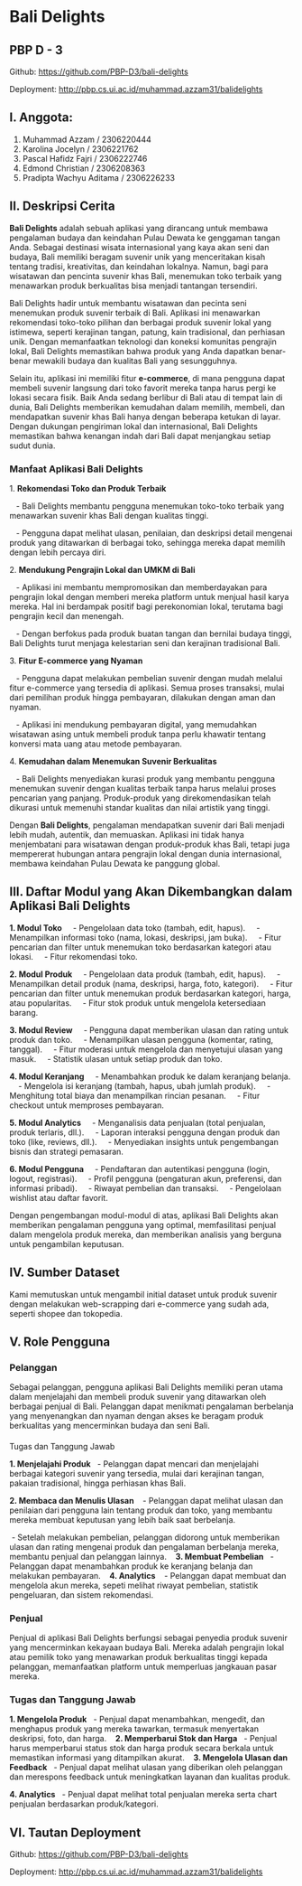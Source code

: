 # Bali Delights
## PBP D - 3 

Github: https://github.com/PBP-D3/bali-delights

Deployment: http://pbp.cs.ui.ac.id/muhammad.azzam31/balidelights

## I. Anggota:

1. Muhammad Azzam / 2306220444
2. Karolina Jocelyn / 2306221762
3. Pascal Hafidz Fajri / 2306222746
4. Edmond Christian / 2306208363
5. Pradipta Wachyu Aditama / 2306226233

## II. Deskripsi Cerita

**Bali Delights** adalah sebuah aplikasi yang dirancang untuk membawa pengalaman budaya dan keindahan Pulau Dewata ke genggaman tangan Anda. Sebagai destinasi wisata internasional yang kaya akan seni dan budaya, Bali memiliki beragam suvenir unik yang menceritakan kisah tentang tradisi, kreativitas, dan keindahan lokalnya. Namun, bagi para wisatawan dan pencinta suvenir khas Bali, menemukan toko terbaik yang menawarkan produk berkualitas bisa menjadi tantangan tersendiri.

Bali Delights hadir untuk membantu wisatawan dan pecinta seni menemukan produk suvenir terbaik di Bali. Aplikasi ini menawarkan rekomendasi toko-toko pilihan dan berbagai produk suvenir lokal yang istimewa, seperti kerajinan tangan, patung, kain tradisional, dan perhiasan unik. Dengan memanfaatkan teknologi dan koneksi komunitas pengrajin lokal, Bali Delights memastikan bahwa produk yang Anda dapatkan benar-benar mewakili budaya dan kualitas Bali yang sesungguhnya.

Selain itu, aplikasi ini memiliki fitur **e-commerce**, di mana pengguna dapat membeli suvenir langsung dari toko favorit mereka tanpa harus pergi ke lokasi secara fisik. Baik Anda sedang berlibur di Bali atau di tempat lain di dunia, Bali Delights memberikan kemudahan dalam memilih, membeli, dan mendapatkan suvenir khas Bali hanya dengan beberapa ketukan di layar. Dengan dukungan pengiriman lokal dan internasional, Bali Delights memastikan bahwa kenangan indah dari Bali dapat menjangkau setiap sudut dunia.

### Manfaat Aplikasi Bali Delights

1\. **Rekomendasi Toko dan Produk Terbaik**

   - Bali Delights membantu pengguna menemukan toko-toko terbaik yang menawarkan suvenir khas Bali dengan kualitas tinggi.

   - Pengguna dapat melihat ulasan, penilaian, dan deskripsi detail mengenai produk yang ditawarkan di berbagai toko, sehingga mereka dapat memilih dengan lebih percaya diri.

2\. **Mendukung Pengrajin Lokal dan UMKM di Bali**

   - Aplikasi ini membantu mempromosikan dan memberdayakan para pengrajin lokal dengan memberi mereka platform untuk menjual hasil karya mereka. Hal ini berdampak positif bagi perekonomian lokal, terutama bagi pengrajin kecil dan menengah.

   - Dengan berfokus pada produk buatan tangan dan bernilai budaya tinggi, Bali Delights turut menjaga kelestarian seni dan kerajinan tradisional Bali.

3\. **Fitur E-commerce yang Nyaman**

   - Pengguna dapat melakukan pembelian suvenir dengan mudah melalui fitur e-commerce yang tersedia di aplikasi. Semua proses transaksi, mulai dari pemilihan produk hingga pembayaran, dilakukan dengan aman dan nyaman.

   - Aplikasi ini mendukung pembayaran digital, yang memudahkan wisatawan asing untuk membeli produk tanpa perlu khawatir tentang konversi mata uang atau metode pembayaran.

4\. **Kemudahan dalam Menemukan Suvenir Berkualitas**

   - Bali Delights menyediakan kurasi produk yang membantu pengguna menemukan suvenir dengan kualitas terbaik tanpa harus melalui proses pencarian yang panjang. Produk-produk yang direkomendasikan telah dikurasi untuk memenuhi standar kualitas dan nilai artistik yang tinggi.

Dengan **Bali Delights**, pengalaman mendapatkan suvenir dari Bali menjadi lebih mudah, autentik, dan memuaskan. Aplikasi ini tidak hanya menjembatani para wisatawan dengan produk-produk khas Bali, tetapi juga mempererat hubungan antara pengrajin lokal dengan dunia internasional, membawa keindahan Pulau Dewata ke panggung global.

## III. Daftar Modul yang Akan Dikembangkan dalam Aplikasi Bali Delights

**1\. Modul Toko**
    - Pengelolaan data toko (tambah, edit, hapus).
    - Menampilkan informasi toko (nama, lokasi, deskripsi, jam buka).
    - Fitur pencarian dan filter untuk menemukan toko berdasarkan kategori atau lokasi.
    - Fitur rekomendasi toko.

**2\. Modul Produk**
    - Pengelolaan data produk (tambah, edit, hapus).
    - Menampilkan detail produk (nama, deskripsi, harga, foto, kategori).
    - Fitur pencarian dan filter untuk menemukan produk berdasarkan kategori, harga, atau popularitas.
    - Fitur stok produk untuk mengelola ketersediaan barang.

**3\. Modul Review**
    - Pengguna dapat memberikan ulasan dan rating untuk produk dan toko.
    - Menampilkan ulasan pengguna (komentar, rating, tanggal).
    - Fitur moderasi untuk mengelola dan menyetujui ulasan yang masuk.
    - Statistik ulasan untuk setiap produk dan toko.

**4\. Modul Keranjang**
    - Menambahkan produk ke dalam keranjang belanja.
    - Mengelola isi keranjang (tambah, hapus, ubah jumlah produk).
    - Menghitung total biaya dan menampilkan rincian pesanan.
    - Fitur checkout untuk memproses pembayaran.

**5\. Modul Analytics**
    - Menganalisis data penjualan (total penjualan, produk terlaris, dll.).
    - Laporan interaksi pengguna dengan produk dan toko (like, reviews, dll.).
    - Menyediakan insights untuk pengembangan bisnis dan strategi pemasaran.

**6\. Modul Pengguna**
    - Pendaftaran dan autentikasi pengguna (login, logout, registrasi).
    - Profil pengguna (pengaturan akun, preferensi, dan informasi pribadi).
    - Riwayat pembelian dan transaksi.
    - Pengelolaan wishlist atau daftar favorit.

Dengan pengembangan modul-modul di atas, aplikasi Bali Delights akan memberikan pengalaman pengguna yang optimal, memfasilitasi penjual dalam mengelola produk mereka, dan memberikan analisis yang berguna untuk pengambilan keputusan.

## IV. Sumber Dataset

Kami memutuskan untuk mengambil initial dataset untuk produk suvenir dengan melakukan web-scrapping dari e-commerce yang sudah ada, seperti shopee dan tokopedia.

## V. Role Pengguna

### Pelanggan

Sebagai pelanggan, pengguna aplikasi Bali Delights memiliki peran utama dalam menjelajahi dan membeli produk suvenir yang ditawarkan oleh berbagai penjual di Bali. Pelanggan dapat menikmati pengalaman berbelanja yang menyenangkan dan nyaman dengan akses ke beragam produk berkualitas yang mencerminkan budaya dan seni Bali.

####
Tugas dan Tanggung Jawab


**1\. Menjelajahi Produk**
  - Pelanggan dapat mencari dan menjelajahi berbagai kategori suvenir yang tersedia, mulai dari kerajinan tangan, pakaian tradisional, hingga perhiasan khas Bali.

**2\. Membaca dan Menulis Ulasan** 
  - Pelanggan dapat melihat ulasan dan penilaian dari pengguna lain tentang produk dan toko, yang membantu mereka membuat keputusan yang lebih baik saat berbelanja.

 - Setelah melakukan pembelian, pelanggan didorong untuk memberikan ulasan dan rating mengenai produk dan pengalaman berbelanja mereka, membantu penjual dan pelanggan lainnya.
  
**3\. Membuat Pembelian**
  - Pelanggan dapat menambahkan produk ke keranjang belanja dan melakukan pembayaran.
  
**4\. Analytics** 
  - Pelanggan dapat membuat dan mengelola akun mereka, sepeti melihat riwayat pembelian, statistik pengeluaran, dan sistem rekomendasi.

### Penjual

Penjual di aplikasi Bali Delights berfungsi sebagai penyedia produk suvenir yang mencerminkan kekayaan budaya Bali. Mereka adalah pengrajin lokal atau pemilik toko yang menawarkan produk berkualitas tinggi kepada pelanggan, memanfaatkan platform untuk memperluas jangkauan pasar mereka.
 

### Tugas dan Tanggung Jawab


**1\. Mengelola Produk**
  - Penjual dapat menambahkan, mengedit, dan menghapus produk yang mereka tawarkan, termasuk menyertakan deskripsi, foto, dan harga.
  
**2\. Memperbarui Stok dan Harga**
  - Penjual harus memperbarui status stok dan harga produk secara berkala untuk memastikan informasi yang ditampilkan akurat.
  
**3\. Mengelola Ulasan dan Feedback**
  - Penjual dapat melihat ulasan yang diberikan oleh pelanggan dan merespons feedback untuk meningkatkan layanan dan kualitas produk.

**4\. Analytics**
  - Penjual dapat melihat total penjualan mereka serta chart penjualan berdasarkan produk/kategori.
 

## VI. Tautan Deployment

Github: https://github.com/PBP-D3/bali-delights

Deployment: http://pbp.cs.ui.ac.id/muhammad.azzam31/balidelights